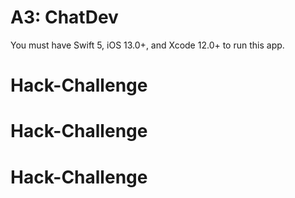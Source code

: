 # A3: ChatDev

You must have Swift 5, iOS 13.0+, and Xcode 12.0+ to run this app.
# Hack-Challenge
# Hack-Challenge
# Hack-Challenge
